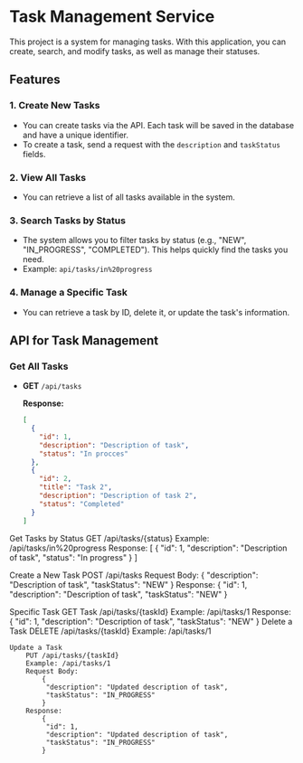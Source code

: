 # Task Management Service

This project is a system for managing tasks. With this application, you can create, search, and modify tasks, as well as manage their statuses.

## Features

### 1. **Create New Tasks**
- You can create tasks via the API. Each task will be saved in the database and have a unique identifier.
- To create a task, send a request with the `description` and `taskStatus` fields.

### 2. **View All Tasks**
- You can retrieve a list of all tasks available in the system.

### 3. **Search Tasks by Status**
- The system allows you to filter tasks by status (e.g., "NEW", "IN_PROGRESS", "COMPLETED"). This helps quickly find the tasks you need.
- Example: `api/tasks/in%20progress`

### 4. **Manage a Specific Task**
- You can retrieve a task by ID, delete it, or update the task's information.

## API for Task Management

### **Get All Tasks**

- **GET** `/api/tasks`

  **Response:**
  ```json
  [
    {
      "id": 1,
      "description": "Description of task",
      "status": "In procces"
    },
    {
      "id": 2,
      "title": "Task 2",
      "description": "Description of task 2",
      "status": "Completed"
    }
  ] 

Get Tasks by Status
GET /api/tasks/{status}
Example: /api/tasks/in%20progress
Response:
    [
     {
       "id": 1,
       "description": "Description of task", 
       "status": "In progress"
     }
    ]

Create a New Task
POST /api/tasks
Request Body:
  {
    "description": "Description of task",
    "taskStatus": "NEW"
  }
Response:
    {
     "id": 1,
     "description": "Description of task",
     "taskStatus": "NEW"
    }


Specific Task
    GET Task
        /api/tasks/{taskId}
        Example: /api/tasks/1
        Response:
            {
             "id": 1,
             "description": "Description of task",
             "taskStatus": "NEW"
            }
    Delete a Task
        DELETE /api/tasks/{taskId}
        Example: /api/tasks/1

    
    Update a Task
        PUT /api/tasks/{taskId}
        Example: /api/tasks/1
        Request Body:
            {
             "description": "Updated description of task",
             "taskStatus": "IN_PROGRESS"
            }
        Response:
            {
             "id": 1,
             "description": "Updated description of task",
             "taskStatus": "IN_PROGRESS"
            }
        

